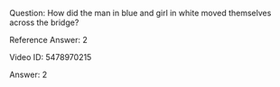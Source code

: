Question: How did the man in blue and girl in white moved themselves across the bridge?

Reference Answer: 2

Video ID: 5478970215

Answer: 2

